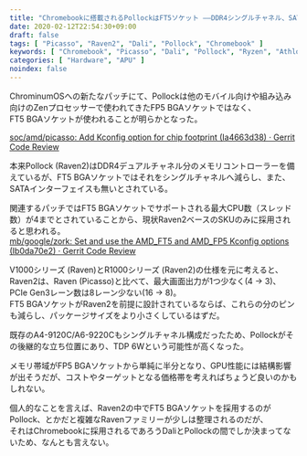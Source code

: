 ```yaml
---
title: "Chromebookに搭載されるPollockはFT5ソケット ――DDR4シングルチャネル、SATA無し"
date: 2020-02-12T22:54:30+09:00
draft: false
tags: [ "Picasso", "Raven2", "Dali", "Pollock", "Chromebook" ]
keywords: [ "Chromebook", "Picasso", "Dali", "Pollock", "Ryzen", "Athlon" ]
categories: [ "Hardware", "APU" ]
noindex: false
---
```


ChrominumOSへの新たなパッチにて、Pollockは他のモバイル向けや組み込み向けのZenプロセッサーで使われてきたFP5 BGAソケットではなく、  
FT5 BGAソケットが使われることが明らかとなった。  

[soc/amd/picasso: Add Kconfig option for chip footprint (Ia4663d38) · Gerrit Code Review](https://chromium-review.googlesource.com/c/chromiumos/third_party/coreboot/+/2051509)  

本来Pollock (Raven2)はDDR4デュアルチャネル分のメモリコントローラーを備えているが、FT5 BGAソケットではそれをシングルチャネルへ減らし、また、SATAインターフェイスも無いとされている。  

関連するパッチではFT5 BGAソケットでサポートされる最大CPU数（スレッド数）が4までとされていることから、現状Raven2ベースのSKUのみに採用されると思われる。  
[mb/google/zork: Set and use the AMD_FT5 and AMD_FP5 Kconfig options (Ib0da70e2) · Gerrit Code Review](https://chromium-review.googlesource.com/c/chromiumos/third_party/coreboot/+/2051513/1)  

V1000シリーズ (Raven)とR1000シリーズ (Raven2)の仕様を元に考えると、  
Raven2は、Raven (Picasso)と比べて、最大画面出力が1つ少なく(4 &rarr; 3)、PCIe Gen3レーン数は8レーン少ない(16 &rarr; 8)。  
FT5 BGAソケットがRaven2を前提に設計されているならば、これらの分のピンも減らし、パッケージサイズをより小さくしているはずだ。  

既存のA4-9120C/A6-9220Cもシングルチャネル構成だったため、Pollockがその後継的な立ち位置にあり、TDP 6Wという可能性が高くなった。  

メモリ帯域がFP5 BGAソケットから単純に半分となり、GPU性能には結構影響が出そうだが、コストやターゲットとなる価格帯を考えればちょうど良いのかもしれない。  


個人的なことを言えば、Raven2の中でFT5 BGAソケットを採用するのがPollock、とかだと複雑なRavenファミリーが少しは整理されるのだが、  
それはChromebookに採用されるであろうDaliとPollockの間でしか決まってないため、なんとも言えない。  
